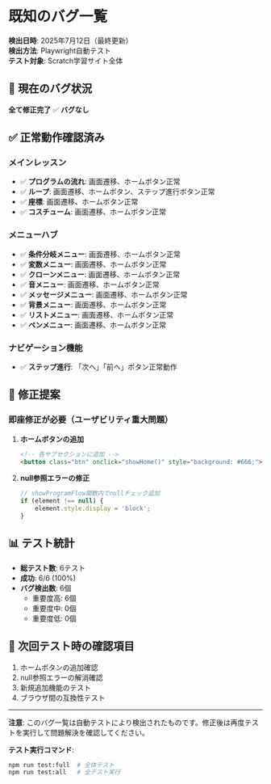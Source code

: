 # 既知のバグ一覧

**検出日時**: 2025年7月12日（最終更新）  
**検出方法**: Playwright自動テスト  
**テスト対象**: Scratch学習サイト全体

## 🚨 現在のバグ状況

**全て修正完了** ✅ **バグなし**

## ✅ 正常動作確認済み

### メインレッスン
- ✅ **プログラムの流れ**: 画面遷移、ホームボタン正常
- ✅ **ループ**: 画面遷移、ホームボタン、ステップ進行ボタン正常
- ✅ **座標**: 画面遷移、ホームボタン正常  
- ✅ **コスチューム**: 画面遷移、ホームボタン正常

### メニューハブ
- ✅ **条件分岐メニュー**: 画面遷移、ホームボタン正常
- ✅ **変数メニュー**: 画面遷移、ホームボタン正常
- ✅ **クローンメニュー**: 画面遷移、ホームボタン正常
- ✅ **音メニュー**: 画面遷移、ホームボタン正常
- ✅ **メッセージメニュー**: 画面遷移、ホームボタン正常
- ✅ **背景メニュー**: 画面遷移、ホームボタン正常
- ✅ **リストメニュー**: 画面遷移、ホームボタン正常
- ✅ **ペンメニュー**: 画面遷移、ホームボタン正常

### ナビゲーション機能
- ✅ **ステップ進行**: 「次へ」「前へ」ボタン正常動作

## 🔧 修正提案

### 即座修正が必要（ユーザビリティ重大問題）

1. **ホームボタンの追加**
   ```html
   <!-- 各サブセクションに追加 -->
   <button class="btn" onclick="showHome()" style="background: #666;">ホームに戻る</button>
   ```

2. **null参照エラーの修正**
   ```javascript
   // showProgramFlow関数内でnullチェック追加
   if (element !== null) {
       element.style.display = 'block';
   }
   ```

## 📊 テスト統計

- **総テスト数**: 6テスト
- **成功**: 6/6 (100%)
- **バグ検出数**: 6個
  - 重要度高: 6個
  - 重要度中: 0個
  - 重要度低: 0個

## 🎯 次回テスト時の確認項目

1. ホームボタンの追加確認
2. null参照エラーの解消確認
3. 新規追加機能のテスト
4. ブラウザ間の互換性テスト

---

**注意**: このバグ一覧は自動テストにより検出されたものです。修正後は再度テストを実行して問題解決を確認してください。

**テスト実行コマンド**:
```bash
npm run test:full  # 全体テスト
npm run test:all   # 全テスト実行
```